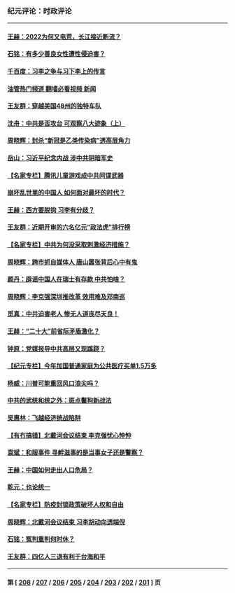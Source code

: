 ### 纪元评论：时政评论
---
#### [王赫：2022为何又电荒，长江接近断流？](../../pages/nsc1025/n13806942.md?08220330) 
#### [石铭：有多少善良女性遭性侵迫害？](../../pages/nsc1025/n13806994.md?08220330) 
#### [千百度：习李之争与习下李上的传言](../../pages/nsc1025/n13806971.md?08220330) 
#### [油管热门频道 翻墙必看视频 新闻](ok?08220330)
#### [王友群：穿越美国48州的独特车队](../../pages/nsc1025/n13806826.md?08220330) 
#### [沈舟：中共是否攻台 可观察八大迹象（上）](../../pages/nsc1025/n13806866.md?08220330) 
#### [周晓辉：封杀“新冠是乙类传染病”透高层角力](../../pages/nsc1025/n13806714.md?08220330) 
#### [岳山：习近平纪念内战 涉中共阴暗军史](../../pages/nsc1025/n13806669.md?08220330) 
#### [【名家专栏】腾讯儿童游戏成中共间谍武器](../../pages/nsc1025/n13806034.md?08220330) 
#### [崩坏乱世里的中国人 如何面对最坏的时代？](../../pages/nsc1025/n13806590.md?08220330) 
#### [王赫：西方要脱钩 习李有分歧？](../../pages/nsc1025/n13806338.md?08220330) 
#### [王友群：近期开审的六名亿元“政法虎”排行榜](../../pages/nsc1025/n13806233.md?08220330) 
#### [【名家专栏】中共为何没采取刺激经济措施？](../../pages/nsc1025/n13805293.md?08220330) 
#### [周晓辉：跨市抓自媒体人 唐山嚣张背后心中有鬼](../../pages/nsc1025/n13806228.md?08220330) 
#### [颜丹：辟谣中国人在瑞士有存款 中共怕啥？](../../pages/nsc1025/n13806126.md?08220330) 
#### [周晓辉：李克强深圳推改革 效用难及邓南巡](../../pages/nsc1025/n13805874.md?08220330) 
#### [觅真：中共迫害老人 惨无人道丧尽天良！](../../pages/nsc1025/n13805777.md?08220330) 
#### [王赫：“二十大”前省际矛盾激化？](../../pages/nsc1025/n13805599.md?08220330) 
#### [钟原：党媒报导中共高层又现蹊跷？](../../pages/nsc1025/n13805608.md?08220330) 
#### [【纪元专栏】今年加国普通家庭为公共医疗买单1.5万多](../../pages/nsc1025/n13805493.md?08220330) 
#### [杨威：川普可能重回风口浪尖吗？](../../pages/nsc1025/n13804966.md?08220330) 
#### [中共的武统和统之外：斑点鬣狗新战法](../../pages/nsc1025/n13805448.md?08220330) 
#### [吴惠林：飞越经济统战陷阱](../../pages/nsc1025/n13805363.md?08220330) 
#### [【有冇搞错】北戴河会议结束 李克强忧心忡忡](../../pages/nsc1025/n13804836.md?08220330) 
#### [袁斌：和服事件 寻衅滋事的是当事女子还是警察？](../../pages/nsc1025/n13805053.md?08220330) 
#### [王赫：中国如何走出人口危局？](../../pages/nsc1025/n13804930.md?08220330) 
#### [乾元：也论统一](../../pages/nsc1025/n13804935.md?08220330) 
#### [【名家专栏】防疫封锁政策破坏人权和自由](../../pages/nsc1025/n13804521.md?08220330) 
#### [周晓辉：北戴河会议结束 习李胡动向透端倪](../../pages/nsc1025/n13804432.md?08220330) 
#### [石铭：冤判重判何时休？](../../pages/nsc1025/n13804433.md?08220330) 
#### [王友群：四亿人三退有利于台海和平](../../pages/nsc1025/n13803979.md?08220330) 

---
#### 第 [ [208](./208.md?08220330) / [207](./207.md?08220330) / [206](./206.md?08220330) / [205](./205.md?08220330) / [204](./204.md?08220330) / [203](./203.md?08220330) / [202](./202.md?08220330) / [201](./201.md?08220330) ] 页

